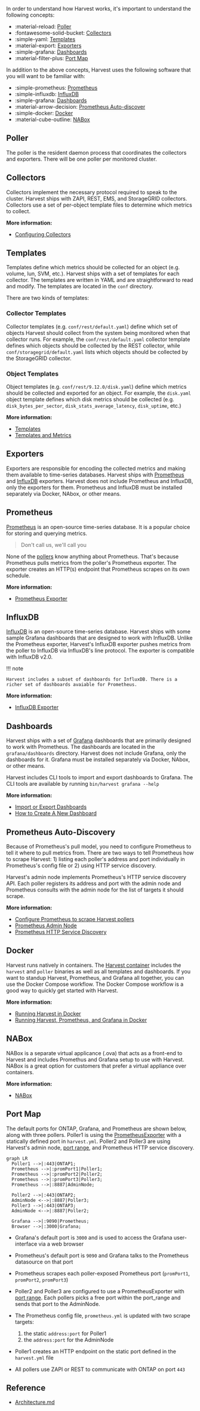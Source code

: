 In order to understand how Harvest works, it's important to understand the following concepts:

<div class="grid cards" markdown>

- :material-reload: [Poller](#poller)
- :fontawesome-solid-bucket: [Collectors](#collectors)
- :simple-yaml: [Templates](#templates)
- :material-export: [Exporters](#exporters)
- :simple-grafana: [Dashboards](#dashboards)
- :material-filter-plus: [Port Map](#port-map)
</div>

In addition to the above concepts, Harvest uses the following software that you will want to be familiar with:

<div class="grid cards" markdown>

- :simple-prometheus: [Prometheus](#prometheus)
- :simple-influxdb: [InfluxDB](#influxdb)
- :simple-grafana: [Dashboards](#dashboards)
- :material-arrow-decision: [Prometheus Auto-discover](#prometheus-auto-discover)
- :simple-docker: [Docker](#docker)
- :material-cube-outline: [NABox](#nabox)

</div>

## Poller

The poller is the resident daemon process that coordinates the collectors and exporters. There will be one poller per monitored cluster.

## Collectors

Collectors implement the necessary protocol required to speak to the cluster. Harvest ships with ZAPI, REST, EMS, and StorageGRID collectors. Collectors use a set of per-object template files to determine which metrics to collect.

**More information:**

- [Configuring Collectors](configure-harvest-basic.md/#configuring-collectors)

## Templates

Templates define which metrics should be collected for an object (e.g. volume, lun, SVM, etc.). Harvest ships with a set of templates for each collector. The templates are written in YAML and are straightforward to read and modify. The templates are located in the `conf` directory.

There are two kinds of templates:

### Collector Templates
Collector templates (e.g. `conf/rest/default.yaml`) define which set of objects Harvest should collect from the system being monitored when that collector runs. For example, the `conf/rest/default.yaml` collector template defines which objects should be collected by the REST collector, while `conf/storagegrid/default.yaml` lists which objects should be collected by the StorageGRID collector.

### Object Templates
Object templates (e.g. `conf/rest/9.12.0/disk.yaml`) define which metrics should be collected and exported for an object. For example, the `disk.yaml` object template defines which disk metrics should be collected (e.g. `disk_bytes_per_sector`, `disk_stats_average_latency`, `disk_uptime`, etc.) 

**More information:**

- [Templates](configure-templates.md)
- [Templates and Metrics](resources/templates-and-metrics.md)
 
## Exporters

Exporters are responsible for encoding the collected metrics and making them available to time-series databases. Harvest ships with [Prometheus](#prometheus) and [InfluxDB](#influxdb) exporters. Harvest does not include Prometheus and InfluxDB, only the exporters for them. Prometheus and InfluxDB must be installed separately via Docker, NAbox, or other means.

## Prometheus

[Prometheus](https://prometheus.io/) is an open-source time-series database. It is a popular choice for storing and querying metrics. 

> Don't call us, we'll call you

None of the [pollers](#poller) know anything about Prometheus. That's because Prometheus pulls metrics from the poller's Prometheus exporter. The exporter creates an HTTP(s) endpoint that Prometheus scrapes on its own schedule. 

**More information:**

- [Prometheus Exporter](prometheus-exporter.md)

## InfluxDB

[InfluxDB](https://www.influxdata.com/) is an open-source time-series database. Harvest ships with some sample Grafana dashboards that are designed to work with InfluxDB. Unlike the Prometheus exporter, Harvest's InfluxDB exporter pushes metrics from the poller to InfluxDB via InfluxDB's line protocol. The exporter is compatible with InfluxDB v2.0. 

!!! note

    Harvest includes a subset of dashboards for InfluxDB. There is a richer set of dashboards avaiable for Prometheus. 

**More information:**

- [InfluxDB Exporter](influxdb-exporter.md)

## Dashboards

Harvest ships with a set of [Grafana](https://grafana.com/) dashboards that are primarily designed to work with Prometheus. The dashboards are located in the `grafana/dashboards` directory. Harvest does not include Grafana, only the dashboards for it. Grafana must be installed separately via Docker, NAbox, or other means.

Harvest includes CLI tools to import and export dashboards to Grafana. The CLI tools are available by running `bin/harvest grafana --help`

**More information:**

- [Import or Export Dashboards](dashboards.md)
- [How to Create A New Dashboard](dashboards.md#creating-a-custom-grafana-dashboard-with-harvest-metrics-stored-in-prometheus)

## Prometheus Auto-Discovery

Because of Prometheus's pull model, you need to configure Prometheus to tell it where to pull metrics from. There are two ways to tell Prometheus how to scrape Harvest: 1) listing each poller's address and port individually in Prometheus's config file or 2) using HTTP service discovery. 

Harvest's admin node implements Prometheus's HTTP service discovery API. Each poller registers its address and port with the admin node and Prometheus consults with the admin node for the list of targets it should scrape.

**More information:**

- [Configure Prometheus to scrape Harvest pollers](prometheus-exporter.md#configure-prometheus-to-scrape-harvest-pollers)
- [Prometheus Admin Node](prometheus-exporter.md#prometheus-http-service-discovery)
- [Prometheus HTTP Service Discovery](https://prometheus.io/docs/prometheus/latest/configuration/configuration/#http_sd_config)

## Docker

Harvest runs natively in containers. The [Harvest container](https://github.com/NetApp/harvest/pkgs/container/harvest) includes the `harvest` and `poller` binaries as well as all templates and dashboards. If you want to standup Harvest, Prometheus, and Grafana all together, you can use the Docker Compose workflow. The Docker Compose workflow is a good way to quickly get started with Harvest.

**More information:**

- [Running Harvest in Docker](install/containers.md)
- [Running Harvest, Prometheus, and Grafana in Docker](install/containers.md#docker-compose)

## NABox

NABox is a separate virtual applicance (.ova) that acts as a front-end to Harvest and includes Promethus and Grafana setup to use with Harvest. NABox is a great option for customers that prefer a virtual appliance over containers.

**More information:**

- [NABox](https://nabox.org/documentation/installation/)

## Port Map

The default ports for ONTAP, Grafana, and Prometheus are shown below, along with three pollers. Poller1 is using the [PrometheusExporter](prometheus-exporter.md#static-scrape-targets) with a statically defined port in `harvest.yml`. Poller2 and Poller3 are using Harvest's admin node, [port range](prometheus-exporter.md#prometheus-http-service-discovery-and-port-range), and Prometheus HTTP service discovery. 

``` mermaid
graph LR
  Poller1 -->|:443|ONTAP1;
  Prometheus -->|:promPort1|Poller1;
  Prometheus -->|:promPort2|Poller2;
  Prometheus -->|:promPort3|Poller3;
  Prometheus -->|:8887|AdminNode;
  
  Poller2 -->|:443|ONTAP2;
  AdminNode <-->|:8887|Poller3;
  Poller3 -->|:443|ONTAP3;
  AdminNode <-->|:8887|Poller2;
  
  Grafana -->|:9090|Prometheus;
  Browser -->|:3000|Grafana;
```

- Grafana's default port is `3000` and is used to access the Grafana user-interface via a web browser
- Prometheus's default port is `9090` and Grafana talks to the Prometheus datasource on that port
- Prometheus scrapes each poller-exposed Prometheus port (`promPort1`, `promPort2`, `promPort3`)
- Poller2 and Poller3 are configured to use a PrometheusExporter with [port range](prometheus-exporter.md#prometheus-http-service-discovery-and-port-range). Each pollers picks a free port within the port_range and sends that port to the AdminNode.
- The Prometheus config file, `prometheus.yml` is updated with two scrape targets:
    1. the static `address:port` for Poller1
    2. the `address:port` for the AdminNode

- Poller1 creates an HTTP endpoint on the static port defined in the `harvest.yml` file
- All pollers use ZAPI or REST to communicate with ONTAP on port `443`

## Reference
- [Architecture.md](https://github.com/NetApp/harvest/blob/main/ARCHITECTURE.md)

